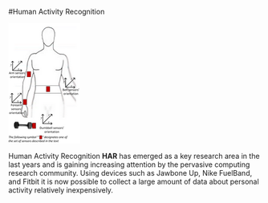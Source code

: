 #Human Activity Recognition

![](images/on-body-sensing-schema.png)

Human Activity Recognition **HAR** has emerged as a key research area in the last years and is gaining increasing attention by the pervasive computing research community. Using devices such as Jawbone Up, Nike FuelBand, and Fitbit it is now possible to collect a large amount of data about personal activity relatively inexpensively.  



